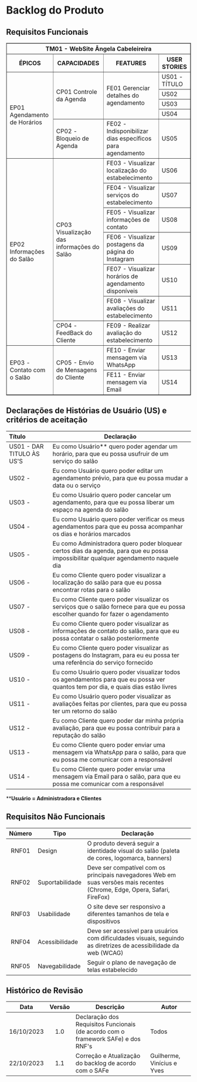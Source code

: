 # Backlog do Produto

## Requisitos Funcionais

<table border=1 style='border-collapse:collapse;table-layout:fixed;'>
 <col>
 <col>
 <col>
 <col>
 <tr>
  <th colspan=4 align="center">TM01 - WebSite Ângela Cabeleireira</th>
 </tr>
 <tr>
  <th align="center" style='vertical-align:middle;'>ÉPICOS</th>
  <th align="center" style='vertical-align:middle;'>CAPACIDADES</th>
  <th align="center" style='vertical-align:middle;'>FEATURES</th>
  <th align="center" style='vertical-align:middle;'>USER STORIES</th>
 </tr>
 <tr>
  <td rowspan=5 style="vertical-align: middle;">EP01 Agendamento de Horários</td>
  <td rowspan=4 style="vertical-align: middle;">CP01 Controle da Agenda</td>
  <td rowspan=4 style="vertical-align: middle;">FE01 Gerenciar detalhes do agendamento</td>
  <td>US01 - TÍTULO</td>
 </tr>
 <tr>
  <td>US02</td>
 </tr>
 <tr>
  <td>US03</td>
 </tr>
 <tr>
  <td>US04</td>
 </tr>
 <tr>
  <td style="vertical-align: middle;">CP02 - Bloqueio de Agenda</td>
  <td style="vertical-align: middle;">FE02 - Indisponibilizar dias específicos para agendamento</td>
  <td>US05</td>
 </tr>
 <tr>
  <td rowspan=7 style="vertical-align: middle;">EP02 Informações do Salão</td>
  <td rowspan=6 style="vertical-align: middle;">CP03 Visualização das informações do Salão</td>
  <td style="vertical-align: middle;">FE03 - Visualizar localização do estabelecimento</td>
  <td>US06</td>
 </tr>
 <tr>
  <td style="vertical-align: middle;">FE04 - Visualizar serviços do estabelecimento</td>
  <td>US07</td>
 </tr>
 <tr>
  <td style="vertical-align: middle;">FE05 - Visualizar informações de contato</td>
  <td>US08</td>
 </tr>
 <tr>
  <td style="vertical-align: middle;">FE06 - Visualizar postagens da página do Instagram</td>
  <td>US09</td>
 </tr>
 <tr>
  <td style="vertical-align: middle;">FE07 - Visualizar horários de agendamento disponíveis</td>
  <td>US10</td>
 </tr>
 <tr>
  <td style="vertical-align: middle;">FE08 - Visualizar avaliações do estabelecimento</td>
  <td>US11</td>
 </tr>
 <tr>
  <td style="vertical-align: middle;">CP04 - FeedBack do Cliente</td>
  <td style="vertical-align: middle;">FE09 - Realizar avaliação do estabelecimento</td>
  <td>US12</td>
 </tr>
 <tr>
  <td rowspan=2 style="vertical-align: middle;">EP03 - Contato com o Salão</td>
  <td rowspan=2 style="vertical-align: middle;">CP05 - Envio de Mensagens do Cliente</td>
  <td style="vertical-align: middle;">FE10 - Enviar mensagem via WhatsApp</td>
  <td>US13</td>
 </tr>
 <tr>
  <td style="vertical-align: middle;">FE11 - Enviar mensagem via Email</td>
  <td>US14</td>
 </tr>
</table>

## Declarações de Histórias de Usuário (US) e critérios de aceitação

<!-- TODO: Quando tivermos CA's definidos, adicionar nova coluna para declará-los aqui -->

| Título | Declaração | 
| :----- | ---------- |
| US01 - DAR TITULO ÀS US'S | Eu como Usuário** quero poder agendar um horário, para que eu possa usufruir de um serviço do salão |
| US02 -  | Eu como Usuário quero poder editar um agendamento prévio, para que eu possa mudar a data ou o serviço |
| US03 -  | Eu como Usuário quero poder cancelar um agendamento, para que eu possa liberar um espaço na agenda do salão |
| US04 -  | Eu como Usuário quero poder verificar os meus agendamentos para que eu possa acompanhar os dias e horários marcados |
| US05 -  | Eu como Administradora quero poder bloquear certos dias da agenda, para que eu possa impossibilitar qualquer agendamento naquele dia |
| US06 -  | Eu como Cliente quero poder visualizar a localização do salão para que eu possa encontrar rotas para o salão |
| US07 -  | Eu como Cliente quero poder visualizar os serviços que o salão fornece para que eu possa escolher quando for fazer o agendamento |
| US08 -  | Eu como Cliente quero poder visualizar as informações de contato do salão, para que eu possa contatar o salão posteriormente |
| US09 -  | Eu como Cliente quero poder visualizar as postagens do Instagram, para eu eu possa ter uma referência do serviço fornecido |
| US10 -  | Eu como Usuário quero poder visualizar todos os agendamentos para que eu possa ver quantos tem por dia, e quais dias estão livres |
| US11 -  | Eu como Usuário quero poder visualizar as avaliações feitas por clientes, para que eu possa ter um retorno do salão |
| US12 -  | Eu como Cliente quero poder dar minha própria avaliação, para que eu possa contribuir para a reputação do salão | 
| US13 -  | Eu como Cliente quero poder enviar uma mensagem via WhatsApp para o salão, para que eu possa me comunicar com a responsável | 
| US14 -  | Eu como Cliente quero poder enviar uma mensagem via Email para o salão, para que eu possa me comunicar com a responsável |

****Usuário = Administradora e Clientes**

<!-- TODO: definir estratégia de priorização e aplicar no backlog; Definir MVP1 e MVP2 com base na priorização. -->

## Requisitos Não Funcionais

| Número | Tipo            | Declaração |
| :----: | --------------- | ---------- |
| RNF01  | Design          | O produto deverá seguir a identidade visual do salão (paleta de cores, logomarca, banners) |
| RNF02  | Suportabilidade | Deve ser compatível com os principais navegadores Web em suas versões mais recentes (Chrome, Edge, Opera, Safari, FireFox) |
| RNF03  | Usabilidade     | O site deve ser responsivo a diferentes tamanhos de tela e dispositivos |
| RNF04  | Acessibilidade  | Deve ser acessível para usuários com dificuldades visuais, seguindo as diretrizes de acessibilidade da web (WCAG) |
| RNF05  | Navegabilidade  | Seguir o plano de navegação de telas estabelecido |

## Histórico de Revisão

| Data       | Versão |                                                          Descrição                                                            |    Autor     |
| :--------: | :----: | ----------------------------------------------------------------------------------------------------------------------------- | ------------ |
| 16/10/2023 | 1.0    | Declaração dos Requisitos Funcionais (de acordo com o framework SAFe) e dos RNF's                                             | Todos        |
| 22/10/2023 | 1.1    | Correção e Atualização do backlog de acordo com o SAFe   | Guilherme, Vinícius e Yves |